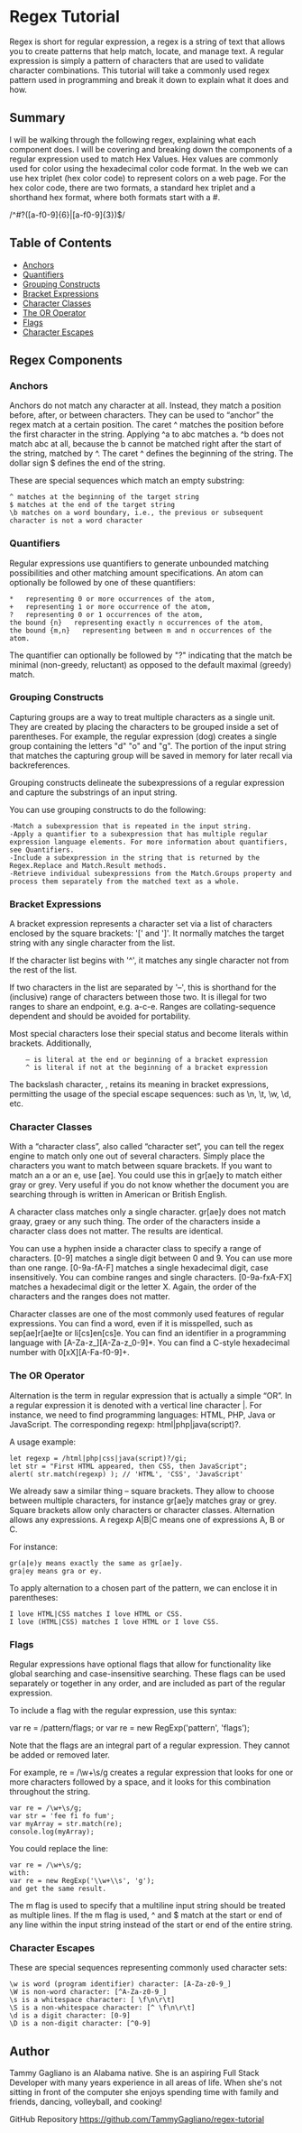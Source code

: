 # Regex Tutorial 

Regex is short for regular expression, a regex is a string of text that allows you to create patterns that help match, locate, and manage text. A regular expression is simply a pattern of characters that are used to validate character combinations. This tutorial will take a commonly used regex pattern used in programming and break it down to explain what it does and how.

## Summary

I will be walking through the following regex, explaining what each component does. I will be covering and breaking down the components of a regular expression used to match Hex Values. Hex values are commonly used for color using the hexadecimal color code format. In the web we can use hex triplet (hex color code) to represent colors on a web page. For the hex color code, there are two formats, a standard hex triplet and a shorthand hex format, where both formats start with a #.

/^#?([a-f0-9]{6}|[a-f0-9]{3})$/

## Table of Contents

- [Anchors](#anchors)
- [Quantifiers](#quantifiers)
- [Grouping Constructs](#grouping-constructs)
- [Bracket Expressions](#bracket-expressions)
- [Character Classes](#character-classes)
- [The OR Operator](#the-or-operator)
- [Flags](#flags)
- [Character Escapes](#character-escapes)

## Regex Components

### Anchors

Anchors do not match any character at all. Instead, they match a position before, after, or between characters. They can be used to “anchor” the regex match at a certain position. The caret ^ matches the position before the first character in the string. Applying ^a to abc matches a. ^b does not match abc at all, because the b cannot be matched right after the start of the string, matched by ^. The caret ^ defines the beginning of the string. The dollar sign $ defines the end of the string.

These are special sequences which match an empty substring:

    ^ matches at the beginning of the target string
    $ matches at the end of the target string
    \b matches on a word boundary, i.e., the previous or subsequent character is not a word character
### Quantifiers

Regular expressions use quantifiers to generate unbounded matching possibilities and other matching amount specifications. An atom can optionally be followed by one of these quantifiers:

    *   representing 0 or more occurrences of the atom,
    +   representing 1 or more occurrence of the atom,
    ?   representing 0 or 1 occurrences of the atom,
    the bound {n}   representing exactly n occurrences of the atom,
    the bound {m,n}   representing between m and n occurrences of the atom.

The quantifier can optionally be followed by "?" indicating that the match be minimal (non-greedy, reluctant) as opposed to the default maximal (greedy) match.
### Grouping Constructs

Capturing groups are a way to treat multiple characters as a single unit. They are created by placing the characters to be grouped inside a set of parentheses. For example, the regular expression (dog) creates a single group containing the letters "d" "o" and "g". The portion of the input string that matches the capturing group will be saved in memory for later recall via backreferences. 

Grouping constructs delineate the subexpressions of a regular expression and capture the substrings of an input string. 

You can use grouping constructs to do the following:

    -Match a subexpression that is repeated in the input string.
    -Apply a quantifier to a subexpression that has multiple regular expression language elements. For more information about quantifiers, see Quantifiers.
    -Include a subexpression in the string that is returned by the Regex.Replace and Match.Result methods.
    -Retrieve individual subexpressions from the Match.Groups property and process them separately from the matched text as a whole.
### Bracket Expressions

A bracket expression represents a character set via a list of characters enclosed by the square brackets: '[' and ']'. It normally matches the target string with any single character from the list.

If the character list begins with '^', it matches any single character not from the rest of the list.

If two characters in the list are separated by '–', this is shorthand for the (inclusive) range of characters between those two. It is illegal for two ranges to share an endpoint, e.g. a-c-e. Ranges are collating-sequence dependent and should be avoided for portability.

Most special characters lose their special status and become literals within brackets. Additionally,

        – is literal at the end or beginning of a bracket expression
        ^ is literal if not at the beginning of a bracket expression

The backslash character, \, retains its meaning in bracket expressions, permitting the usage of the special escape sequences: such as \n, \t, \w, \d, etc.
### Character Classes

With a “character class”, also called “character set”, you can tell the regex engine to match only one out of several characters. Simply place the characters you want to match between square brackets. If you want to match an a or an e, use [ae]. You could use this in gr[ae]y to match either gray or grey. Very useful if you do not know whether the document you are searching through is written in American or British English.

A character class matches only a single character. gr[ae]y does not match graay, graey or any such thing. The order of the characters inside a character class does not matter. The results are identical.

You can use a hyphen inside a character class to specify a range of characters. [0-9] matches a single digit between 0 and 9. You can use more than one range. [0-9a-fA-F] matches a single hexadecimal digit, case insensitively. You can combine ranges and single characters. [0-9a-fxA-FX] matches a hexadecimal digit or the letter X. Again, the order of the characters and the ranges does not matter.

Character classes are one of the most commonly used features of regular expressions. You can find a word, even if it is misspelled, such as sep[ae]r[ae]te or li[cs]en[cs]e. You can find an identifier in a programming language with [A-Za-z_][A-Za-z_0-9]*. You can find a C-style hexadecimal number with 0[xX][A-Fa-f0-9]+.
### The OR Operator

Alternation is the term in regular expression that is actually a simple “OR”. In a regular expression it is denoted with a vertical line character |. For instance, we need to find programming languages: HTML, PHP, Java or JavaScript.
The corresponding regexp: html|php|java(script)?.

A usage example:

    let regexp = /html|php|css|java(script)?/gi;
    let str = "First HTML appeared, then CSS, then JavaScript";
    alert( str.match(regexp) ); // 'HTML', 'CSS', 'JavaScript'

We already saw a similar thing – square brackets. They allow to choose between multiple characters, for instance gr[ae]y matches gray or grey. Square brackets allow only characters or character classes. Alternation allows any expressions. A regexp A|B|C means one of expressions A, B or C.

For instance:

    gr(a|e)y means exactly the same as gr[ae]y.
    gra|ey means gra or ey.

To apply alternation to a chosen part of the pattern, we can enclose it in parentheses:

    I love HTML|CSS matches I love HTML or CSS.
    I love (HTML|CSS) matches I love HTML or I love CSS.
### Flags

Regular expressions have optional flags that allow for functionality like global searching and case-insensitive searching. These flags can be used separately or together in any order, and are included as part of the regular expression.

To include a flag with the regular expression, use this syntax:

var re = /pattern/flags;
or
var re = new RegExp('pattern', 'flags');

Note that the flags are an integral part of a regular expression. They cannot be added or removed later.

For example, re = /\w+\s/g creates a regular expression that looks for one or more characters followed by a space, and it looks for this combination throughout the string.

    var re = /\w+\s/g;
    var str = 'fee fi fo fum';
    var myArray = str.match(re);
    console.log(myArray);

You could replace the line:

    var re = /\w+\s/g;
    with:
    var re = new RegExp('\\w+\\s', 'g');
    and get the same result.

The m flag is used to specify that a multiline input string should be treated as multiple lines. If the m flag is used, ^ and $ match at the start or end of any line within the input string instead of the start or end of the entire string.
### Character Escapes

These are special sequences representing commonly used character sets:

    \w is word (program identifier) character: [A-Za-z0-9_]
    \W is non-word character: [^A-Za-z0-9_]
    \s is a whitespace character: [ \f\n\r\t]
    \S is a non-whitespace character: [^ \f\n\r\t]
    \d is a digit character: [0-9]
    \D is a non-digit character: [^0-9]
## Author

Tammy Gagliano is an Alabama native. She is an aspiring Full Stack Developer with many years experience in all areas of life. When she's not sitting in front of the computer she enjoys spending time with family and friends, dancing, volleyball, and cooking! 

GitHub Repository
    https://github.com/TammyGagliano/regex-tutorial

